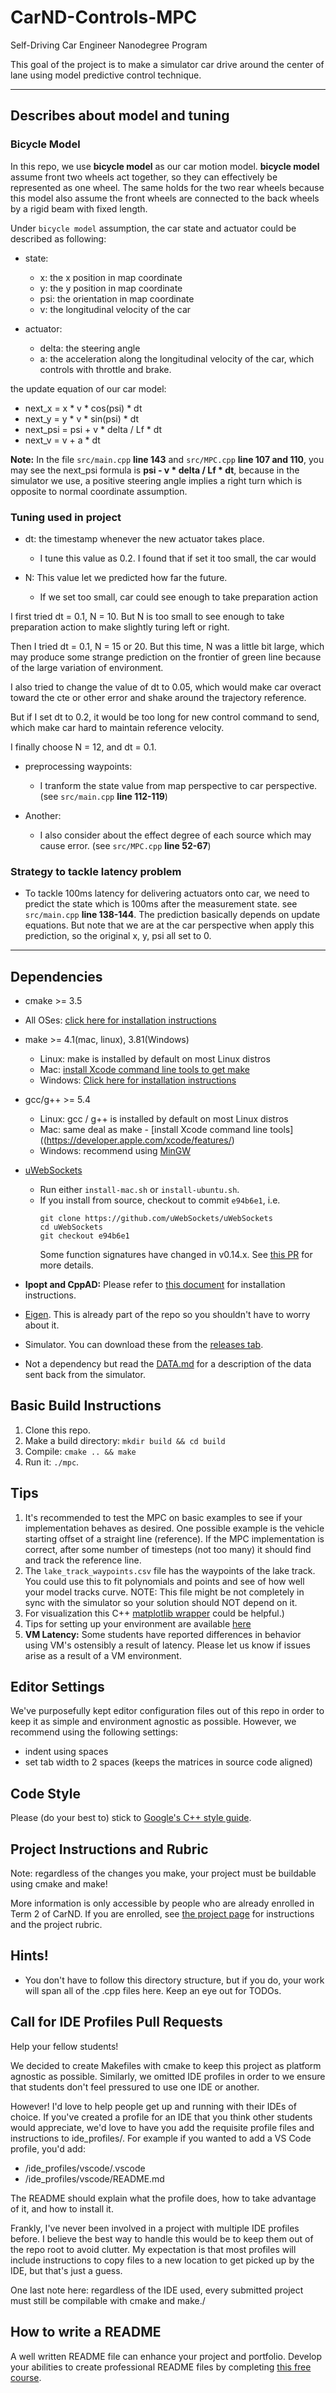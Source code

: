# CarND-Controls-MPC
Self-Driving Car Engineer Nanodegree Program


This goal of the project is to make a simulator car drive around the center of lane using model predictive control technique.

---
## Describes about model and tuning

### Bicycle Model 

In this repo, we use **bicycle model** as our car motion model. 
**bicycle model** assume front two wheels act together, 
so they can effectively be represented as one wheel. 
The same holds for the two rear wheels because this model also assume 
the front wheels are connected to the back wheels by a rigid beam with fixed length.

Under `bicycle model` assumption, the car state and actuator could be described as following:
* state:
  * x: the x position in map coordinate
  * y: the y position in map coordinate
  * psi: the orientation in map coordinate
  * v: the longitudinal velocity of the car

* actuator:
  * delta: the steering angle
  * a: the acceleration along the longitudinal velocity of the car, which controls with throttle and brake.

the update equation of our car model:
* next_x = x * v * cos(psi) * dt
* next_y = y * v * sin(psi) * dt
* next_psi = psi + v * delta / Lf * dt
* next_v = v + a * dt 

**Note:** In the file `src/main.cpp` **line 143** and `src/MPC.cpp` **line 107 and 110**, you may see 
the next_psi formula is **psi - v * delta / Lf * dt**, because in the simulator we use, a positive steering angle implies a right turn which is opposite to normal coordinate assumption.

### Tuning used in project

* dt: the timestamp whenever the new actuator takes place. 
  * I tune this value as 0.2. I found that if set it too small, the car would 

* N: This value let we predicted how far the future. 
  * If we set too small, car could see enough to take preparation action  




I first tried dt = 0.1, N = 10. But N is too small to see enough to take preparation action to make slightly turing left or right.

Then I tried dt = 0.1, N = 15 or 20. But this time, N was a little bit large, which may produce some strange prediction on the frontier of green line because of the large variation of environment.

I also tried to change the value of dt to 0.05, which would make car overact toward the cte or other error and shake around the trajectory reference.

But if I set dt to 0.2, it would be too long for new control command to send, which make car hard to maintain reference velocity.

I finally choose N = 12, and dt = 0.1.

* preprocessing waypoints:
  * I tranform the state value from map perspective to car perspective. (see `src/main.cpp` **line 112-119**)

* Another:
  * I also consider about the effect degree of each source which may cause error. (see `src/MPC.cpp` **line 52-67**) 

### Strategy to tackle latency problem

* To tackle 100ms latency for delivering actuators onto car, we need to predict the state which is 100ms after the measurement state. see `src/main.cpp` **line 138-144**. The prediction basically depends on update equations. But note 
  that we are at the car perspective when apply this prediction, so the original x, y, psi all set to 0.

---

## Dependencies

* cmake >= 3.5
 * All OSes: [click here for installation instructions](https://cmake.org/install/)
* make >= 4.1(mac, linux), 3.81(Windows)
  * Linux: make is installed by default on most Linux distros
  * Mac: [install Xcode command line tools to get make](https://developer.apple.com/xcode/features/)
  * Windows: [Click here for installation instructions](http://gnuwin32.sourceforge.net/packages/make.htm)
* gcc/g++ >= 5.4
  * Linux: gcc / g++ is installed by default on most Linux distros
  * Mac: same deal as make - [install Xcode command line tools]((https://developer.apple.com/xcode/features/)
  * Windows: recommend using [MinGW](http://www.mingw.org/)
* [uWebSockets](https://github.com/uWebSockets/uWebSockets)
  * Run either `install-mac.sh` or `install-ubuntu.sh`.
  * If you install from source, checkout to commit `e94b6e1`, i.e.
    ```
    git clone https://github.com/uWebSockets/uWebSockets
    cd uWebSockets
    git checkout e94b6e1
    ```
    Some function signatures have changed in v0.14.x. See [this PR](https://github.com/udacity/CarND-MPC-Project/pull/3) for more details.

* **Ipopt and CppAD:** Please refer to [this document](https://github.com/udacity/CarND-MPC-Project/blob/master/install_Ipopt_CppAD.md) for installation instructions.
* [Eigen](http://eigen.tuxfamily.org/index.php?title=Main_Page). This is already part of the repo so you shouldn't have to worry about it.
* Simulator. You can download these from the [releases tab](https://github.com/udacity/self-driving-car-sim/releases).
* Not a dependency but read the [DATA.md](./DATA.md) for a description of the data sent back from the simulator.


## Basic Build Instructions

1. Clone this repo.
2. Make a build directory: `mkdir build && cd build`
3. Compile: `cmake .. && make`
4. Run it: `./mpc`.

## Tips

1. It's recommended to test the MPC on basic examples to see if your implementation behaves as desired. One possible example
  is the vehicle starting offset of a straight line (reference). If the MPC implementation is correct, after some number of timesteps
  (not too many) it should find and track the reference line.
2. The `lake_track_waypoints.csv` file has the waypoints of the lake track. You could use this to fit polynomials and points and see of how well your model tracks curve. NOTE: This file might be not completely in sync with the simulator so your solution should NOT depend on it.
3. For visualization this C++ [matplotlib wrapper](https://github.com/lava/matplotlib-cpp) could be helpful.)
4. Tips for setting up your environment are available [here](https://classroom.udacity.com/nanodegrees/nd013/parts/40f38239-66b6-46ec-ae68-03afd8a601c8/modules/0949fca6-b379-42af-a919-ee50aa304e6a/lessons/f758c44c-5e40-4e01-93b5-1a82aa4e044f/concepts/23d376c7-0195-4276-bdf0-e02f1f3c665d)
5. **VM Latency:** Some students have reported differences in behavior using VM's ostensibly a result of latency.  Please let us know if issues arise as a result of a VM environment.

## Editor Settings

We've purposefully kept editor configuration files out of this repo in order to
keep it as simple and environment agnostic as possible. However, we recommend
using the following settings:

* indent using spaces
* set tab width to 2 spaces (keeps the matrices in source code aligned)

## Code Style

Please (do your best to) stick to [Google's C++ style guide](https://google.github.io/styleguide/cppguide.html).

## Project Instructions and Rubric

Note: regardless of the changes you make, your project must be buildable using
cmake and make!

More information is only accessible by people who are already enrolled in Term 2
of CarND. If you are enrolled, see [the project page](https://classroom.udacity.com/nanodegrees/nd013/parts/40f38239-66b6-46ec-ae68-03afd8a601c8/modules/f1820894-8322-4bb3-81aa-b26b3c6dcbaf/lessons/b1ff3be0-c904-438e-aad3-2b5379f0e0c3/concepts/1a2255a0-e23c-44cf-8d41-39b8a3c8264a)
for instructions and the project rubric.

## Hints!

* You don't have to follow this directory structure, but if you do, your work
  will span all of the .cpp files here. Keep an eye out for TODOs.

## Call for IDE Profiles Pull Requests

Help your fellow students!

We decided to create Makefiles with cmake to keep this project as platform
agnostic as possible. Similarly, we omitted IDE profiles in order to we ensure
that students don't feel pressured to use one IDE or another.

However! I'd love to help people get up and running with their IDEs of choice.
If you've created a profile for an IDE that you think other students would
appreciate, we'd love to have you add the requisite profile files and
instructions to ide_profiles/. For example if you wanted to add a VS Code
profile, you'd add:

* /ide_profiles/vscode/.vscode
* /ide_profiles/vscode/README.md

The README should explain what the profile does, how to take advantage of it,
and how to install it.

Frankly, I've never been involved in a project with multiple IDE profiles
before. I believe the best way to handle this would be to keep them out of the
repo root to avoid clutter. My expectation is that most profiles will include
instructions to copy files to a new location to get picked up by the IDE, but
that's just a guess.

One last note here: regardless of the IDE used, every submitted project must
still be compilable with cmake and make./

## How to write a README
A well written README file can enhance your project and portfolio.  Develop your abilities to create professional README files by completing [this free course](https://www.udacity.com/course/writing-readmes--ud777).
